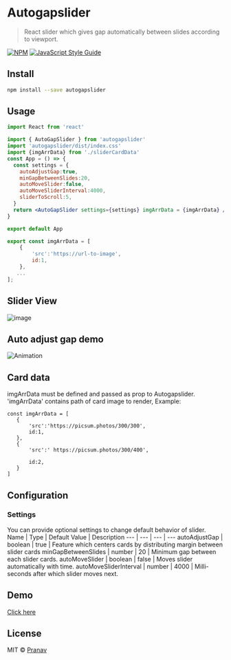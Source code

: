 # Autogapslider

> React slider which gives gap automatically between slides according to viewport.

[![NPM](https://img.shields.io/npm/v/autogapslider.svg)](https://www.npmjs.com/package/autogapslider) [![JavaScript Style Guide](https://img.shields.io/badge/code_style-standard-brightgreen.svg)](https://standardjs.com)

## Install

```bash
npm install --save autogapslider
```

## Usage

```jsx
import React from 'react'

import { AutoGapSlider } from 'autogapslider'
import 'autogapslider/dist/index.css'
import {imgArrData} from './sliderCardData'
const App = () => {
  const settings = {
    autoAdjustGap:true,
    minGapBetweenSlides:20,
    autoMoveSlider:false,
    autoMoveSliderInterval:4000,
    sliderToScroll:5,
  }
  return <AutoGapSlider settings={settings} imgArrData = {imgArrData} />;
}

export default App
```
```sliderCardData.js
export const imgArrData = [
    {
        'src':'https://url-to-image',
        id:1,
    },
   ...
];
```

## Slider View
![image](https://user-images.githubusercontent.com/65011770/125191551-a8b36900-e260-11eb-96c3-84be84f7dba9.png)

## Auto adjust gap demo 
![Animation](https://user-images.githubusercontent.com/65011770/143224959-a97af1db-299b-413c-94b2-d84405dfa480.gif)

## Card data
 imgArrData must be defined and passed as prop to Autogapslider. 'imgArrData' contains path of card image to render,
 Example: 
 ```
 const imgArrData = [
    {
        'src':'https://picsum.photos/300/300',
        id:1,
    },
    {
        'src':' https://picsum.photos/300/400',

        id:2,
    }
 ]
 ```
## Configuration

### Settings
You can provide optional settings to change default behavior of slider.
Name | Type | Default Value | Description
---  | --- | --- | --- 
autoAdjustGap | boolean | true | Feature which centers cards by distributing margin between slider cards
minGapBetweenSlides | number | 20 | Minimum gap between each slider cards.
autoMoveSlider | boolean | false | Moves slider automatically with time.
autoMoveSliderInterval | number | 4000 | Milli-seconds after which slider moves next.

## Demo

[Click here](https://pranav-medit.github.io/AutoGapSlider-React/)


## License

MIT © [Pranav](https://github.com/Pranav)
